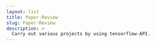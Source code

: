 ```yaml
---
layout: list
title: Paper-Review
slug: Paper-Review
description: >
  Carry out various projects by using tensorflow-API.
---
```

